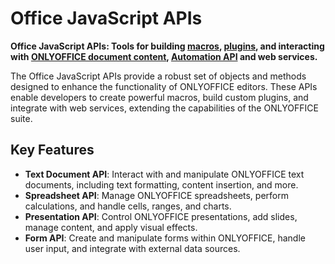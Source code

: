 # Office JavaScript APIs

**Office JavaScript APIs: Tools for building [macros](https://api.onlyoffice.com/plugin/macros), [plugins](https://api.onlyoffice.com/plugin/developing), and interacting with [ONLYOFFICE document content](https://api.onlyoffice.com/docbuilder/basic), [Automation API](https://api.onlyoffice.com/editors/connector) and web services.**

The Office JavaScript APIs provide a robust set of objects and methods designed to enhance the functionality of ONLYOFFICE editors. These APIs enable developers to create powerful macros, build custom plugins, and integrate with web services, extending the capabilities of the ONLYOFFICE suite.

## Key Features

- **Text Document API**: Interact with and manipulate ONLYOFFICE text documents, including text formatting, content insertion, and more.
- **Spreadsheet API**: Manage ONLYOFFICE spreadsheets, perform calculations, and handle cells, ranges, and charts.
- **Presentation API**: Control ONLYOFFICE presentations, add slides, manage content, and apply visual effects.
- **Form API**: Create and manipulate forms within ONLYOFFICE, handle user input, and integrate with external data sources.

